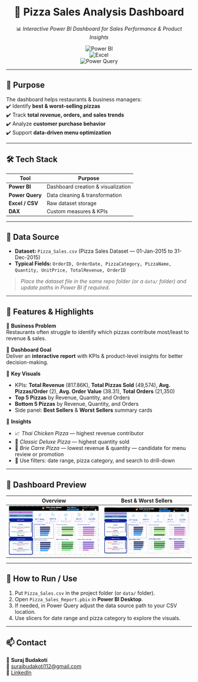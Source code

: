 <div align="center">  

# 🍕 Pizza Sales Analysis Dashboard  

📊 *Interactive Power BI Dashboard for Sales Performance & Product Insights*  

![Power BI](https://img.shields.io/badge/Power%20BI-Visualization-yellow)  
![Excel](https://img.shields.io/badge/Excel-Data%20Source-brightgreen)  
![Power Query](https://img.shields.io/badge/Power%20Query-Data%20Cleaning-orange)  

</div>  

---

## 🎯 Purpose  
The dashboard helps restaurants & business managers:  
✔️ Identify **best & worst-selling pizzas**  
✔️ Track **total revenue, orders, and sales trends**  
✔️ Analyze **customer purchase behavior**  
✔️ Support **data-driven menu optimization**  

---

## 🛠️ Tech Stack  

| Tool | Purpose |  
|------|---------|  
| **Power BI** | Dashboard creation & visualization |  
| **Power Query** | Data cleaning & transformation |  
| **Excel / CSV** | Raw dataset storage |  
| **DAX** | Custom measures & KPIs |  

---

## 📂 Data Source  
- **Dataset:** `Pizza_Sales.csv` (Pizza Sales Dataset — 01-Jan-2015 to 31-Dec-2015)  
- **Typical Fields:** `OrderID, OrderDate, PizzaCategory, PizzaName, Quantity, UnitPrice, TotalRevenue, OrderID`  

> _Place the dataset file in the same repo folder (or a `data/` folder) and update paths in Power BI if required._

---

## 🌟 Features & Highlights  

🔹 **Business Problem**  
Restaurants often struggle to identify which pizzas contribute most/least to revenue & sales.  

🔹 **Dashboard Goal**  
Deliver an **interactive report** with KPIs & product-level insights for better decision-making.  

🔹 **Key Visuals**  
- KPIs: **Total Revenue** (817.86K), **Total Pizzas Sold** (49,574), **Avg. Pizzas/Order** (2), **Avg. Order Value** (38.31), **Total Orders** (21,350)  
- **Top 5 Pizzas** by Revenue, Quantity, and Orders  
- **Bottom 5 Pizzas** by Revenue, Quantity, and Orders  
- Side panel: **Best Sellers** & **Worst Sellers** summary cards  

🔹 **Insights**  
- 📈 *Thai Chicken Pizza* — highest revenue contributor  
- 🍕 *Classic Deluxe Pizza* — highest quantity sold  
- 🛑 *Brie Carre Pizza* — lowest revenue & quantity — candidate for menu review or promotion  
- 🎯 Use filters: date range, pizza category, and search to drill-down  

---

## 📸 Dashboard Preview  

<div align="center">  

| Overview | Best & Worst Sellers |  
|----------|----------------------|  
| ![Dashboard](./pizza%20sales%20power%20bi%202.png) | ![Dashboard](./pizza%20sales%20power%20bi%202.png) |  

</div>  

---

## 🚀 How to Run / Use
1. Put `Pizza_Sales.csv` in the project folder (or `data/` folder).  
2. Open `Pizza_Sales_Report.pbix` in **Power BI Desktop**.  
3. If needed, in Power Query adjust the data source path to your CSV location.  
4. Use slicers for date range and pizza category to explore the visuals.

---

## 📫 Contact  

👤 **Suraj Budakoti**  
📧 [surajbudakoti112@gmail.com](mailto:surajbudakoti112@gmail.com)  
💼 [LinkedIn](https://www.linkedin.com/in/suraj)  

